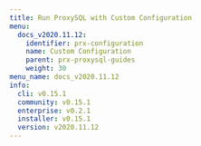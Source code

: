 ```yaml
---
title: Run ProxySQL with Custom Configuration
menu:
  docs_v2020.11.12:
    identifier: prx-configuration
    name: Custom Configuration
    parent: prx-proxysql-guides
    weight: 30
menu_name: docs_v2020.11.12
info:
  cli: v0.15.1
  community: v0.15.1
  enterprise: v0.2.1
  installer: v0.15.1
  version: v2020.11.12
---
```


